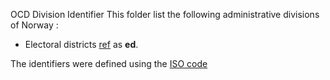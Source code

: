 OCD Division Identifier
This folder list the following administrative divisions of Norway :

* Electoral districts [ref](https://stortinget.no/en/In-English/Members-of-the-Storting/current-members-of-parliament/?tab=valgdistrikt#primaryfilter) as **ed**.

The identifiers were defined using the [ISO code](https://en.wikipedia.org/wiki/ISO_3166-2:NO)
